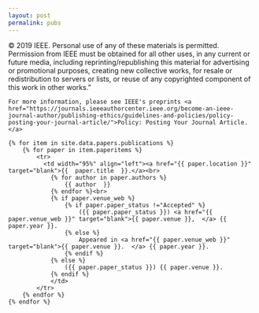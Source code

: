 ```yaml
---
layout: post
permalink: pubs
---
```

<?php include_once("analyticstracking.php") ?>
<!-- <table class="table table-hover" >
    {% for item in site.data.papers.publications %}
    	{% for paper in item.paperitems %} 
	        <tr>
	          <td width="95%" align="left"><a href="{{ paper.location }}" target="blank">{{  paper.title  }}.</a><br>
	          	{% for author in paper.authors %}
	          		{{ author  }}
	          	{% endfor %}<br>
	          	{% if paper.venue_web %}
		          	{% if paper.paper_status !="Accepted" %}
	      				({{ paper.paper_status }}) <a href="{{ paper.venue_web }}" target="blank">{{ paper.venue }},  {{ paper.year }}.</a> 
	      			{% else %}
	      				<a href="{{ paper.venue_web }}" target="blank">{{ paper.venue }},  {{ paper.year }}.</a> 
	      			{% endif %}
		      	{% else %}
		      		({{ paper.paper_status }}) {{ paper.venue }}.
		      	{% endif %}
		      	</td>
	      	</tr>
    	{% endfor %}
  	{% endfor %}
</table>  -->

<table class="table table-hover" >
	© 2019 IEEE.  Personal use of any of these materials is permitted.  Permission from IEEE must be obtained for all other uses, in any current or future media, including reprinting/republishing this material for advertising or promotional purposes, creating new collective works, for resale or redistribution to servers or lists, or reuse of any copyrighted component of this work in other works.”<br>

	For more information, please see IEEE's preprints <a href="https://journals.ieeeauthorcenter.ieee.org/become-an-ieee-journal-author/publishing-ethics/guidelines-and-policies/policy-posting-your-journal-article/">Policy: Posting Your Journal Article.</a>

    {% for item in site.data.papers.publications %}
    	{% for paper in item.paperitems %} 
	        <tr>
	          <td width="95%" align="left"><a href="{{ paper.location }}" target="blank">{{  paper.title  }}.</a><br>
	          	{% for author in paper.authors %}
	          		{{ author  }}
	          	{% endfor %}<br>
	          	{% if paper.venue_web %}
		          	{% if paper.paper_status !="Accepted" %}
	      				({{ paper.paper_status }}) <a href="{{ paper.venue_web }}" target="blank">{{ paper.venue }},  </a> {{ paper.year }}.
	      			{% else %}
	      				Appeared in <a href="{{ paper.venue_web }}" target="blank">{{ paper.venue }}.  </a> {{ paper.year }}.
	      			{% endif %}
		      	{% else %}
		      		({{ paper.paper_status }}) {{ paper.venue }}.
		      	{% endif %}
		      	</td>
	      	</tr>
    	{% endfor %}
  	{% endfor %}
</table> 